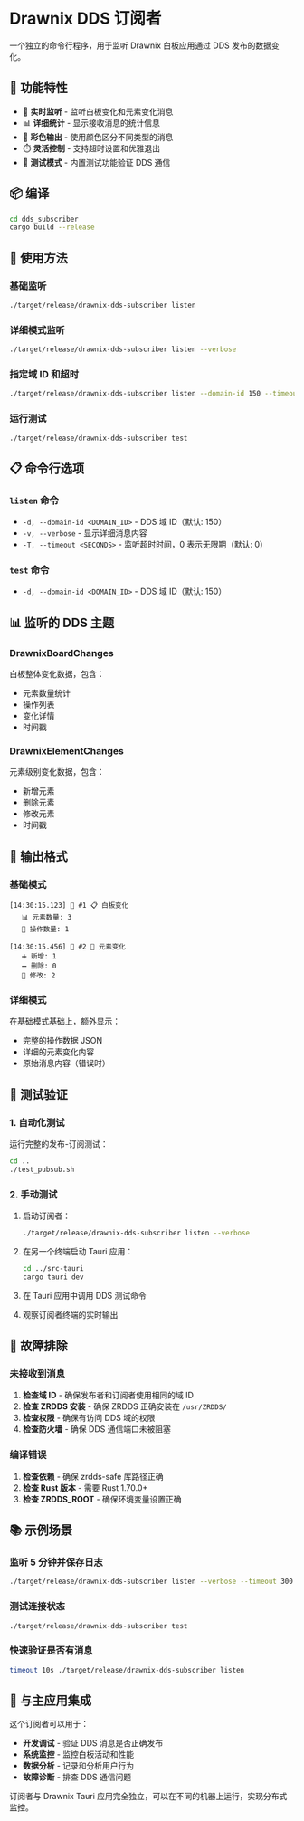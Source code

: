 # Drawnix DDS 订阅者

一个独立的命令行程序，用于监听 Drawnix 白板应用通过 DDS 发布的数据变化。

## 🚀 功能特性

- 🎯 **实时监听** - 监听白板变化和元素变化消息
- 📊 **详细统计** - 显示接收消息的统计信息
- 🎨 **彩色输出** - 使用颜色区分不同类型的消息
- ⏱️ **灵活控制** - 支持超时设置和优雅退出
- 🧪 **测试模式** - 内置测试功能验证 DDS 通信

## 📦 编译

```bash
cd dds_subscriber
cargo build --release
```

## 🎯 使用方法

### 基础监听
```bash
./target/release/drawnix-dds-subscriber listen
```

### 详细模式监听
```bash
./target/release/drawnix-dds-subscriber listen --verbose
```

### 指定域 ID 和超时
```bash
./target/release/drawnix-dds-subscriber listen --domain-id 150 --timeout 60
```

### 运行测试
```bash
./target/release/drawnix-dds-subscriber test
```

## 📋 命令行选项

### `listen` 命令

- `-d, --domain-id <DOMAIN_ID>` - DDS 域 ID（默认: 150）
- `-v, --verbose` - 显示详细消息内容
- `-T, --timeout <SECONDS>` - 监听超时时间，0 表示无限期（默认: 0）

### `test` 命令

- `-d, --domain-id <DOMAIN_ID>` - DDS 域 ID（默认: 150）

## 📊 监听的 DDS 主题

### DrawnixBoardChanges
白板整体变化数据，包含：
- 元素数量统计
- 操作列表
- 变化详情
- 时间戳

### DrawnixElementChanges  
元素级别变化数据，包含：
- 新增元素
- 删除元素
- 修改元素
- 时间戳

## 🎨 输出格式

### 基础模式
```
[14:30:15.123] 📨 #1 📋 白板变化
   📊 元素数量: 3
   🔧 操作数量: 1

[14:30:15.456] 📨 #2 🔧 元素变化
   ➕ 新增: 1
   ➖ 删除: 0
   🔄 修改: 2
```

### 详细模式
在基础模式基础上，额外显示：
- 完整的操作数据 JSON
- 详细的元素变化内容
- 原始消息内容（错误时）

## 🧪 测试验证

### 1. 自动化测试
运行完整的发布-订阅测试：
```bash
cd ..
./test_pubsub.sh
```

### 2. 手动测试
1. 启动订阅者：
   ```bash
   ./target/release/drawnix-dds-subscriber listen --verbose
   ```

2. 在另一个终端启动 Tauri 应用：
   ```bash
   cd ../src-tauri
   cargo tauri dev
   ```

3. 在 Tauri 应用中调用 DDS 测试命令

4. 观察订阅者终端的实时输出

## 🔧 故障排除

### 未接收到消息
1. **检查域 ID** - 确保发布者和订阅者使用相同的域 ID
2. **检查 ZRDDS 安装** - 确保 ZRDDS 正确安装在 `/usr/ZRDDS/`
3. **检查权限** - 确保有访问 DDS 域的权限
4. **检查防火墙** - 确保 DDS 通信端口未被阻塞

### 编译错误
1. **检查依赖** - 确保 zrdds-safe 库路径正确
2. **检查 Rust 版本** - 需要 Rust 1.70.0+
3. **检查 ZRDDS_ROOT** - 确保环境变量设置正确

## 📚 示例场景

### 监听 5 分钟并保存日志
```bash
./target/release/drawnix-dds-subscriber listen --verbose --timeout 300 > dds_messages.log 2>&1
```

### 测试连接状态
```bash
./target/release/drawnix-dds-subscriber test
```

### 快速验证是否有消息
```bash
timeout 10s ./target/release/drawnix-dds-subscriber listen
```

## 🎯 与主应用集成

这个订阅者可以用于：
- **开发调试** - 验证 DDS 消息是否正确发布
- **系统监控** - 监控白板活动和性能
- **数据分析** - 记录和分析用户行为
- **故障诊断** - 排查 DDS 通信问题

订阅者与 Drawnix Tauri 应用完全独立，可以在不同的机器上运行，实现分布式监控。
